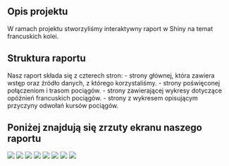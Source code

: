 ## Opis projektu

W ramach projektu stworzyliśmy interaktywny raport w Shiny na temat
francuskich kolei.

## Struktura raportu

Nasz raport składa się z czterech stron: - strony głównej, która zawiera
wstęp oraz źródło danych, z którego korzystaliśmy. - strony poświęconej
połączeniom i trasom pociągów. - strony zawierającej wykresy dotyczące
opóźnień francuskich pociągów. - strony z wykresem opisującym przyczyny
odwołań kursów pociągów.

## Poniżej znajdują się zrzuty ekranu naszego raportu

![](IMAGE1.png) ![](IMAGE2.png) ![](IMAGE3.png) ![](IMAGE4.png)
![](IMAGE5.png) ![](IMAGE6.png) ![](IMAGE7.png) ![](IMAGE8.png)
